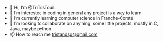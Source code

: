 - 👋 Hi, I’m @TriTrisTouiL
- 👀 I’m interested in coding in general any project is a way to learn
- 🌱 I’m currently learning computer science in Franche-Comté
- 💞️ I’m looking to collaborate on anything, some little projects, mostly in C, Java, maybe python
- 📫 How to reach me tristandsg@gmail.com

<!---
TriTrisTouiL/TriTrisTouiL is a ✨ special ✨ repository because its `README.md` (this file) appears on your GitHub profile.
You can click the Preview link to take a look at your changes.
--->
